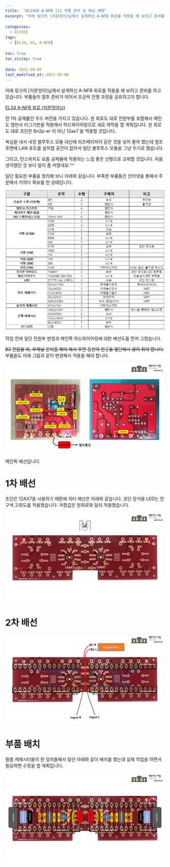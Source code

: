 ```yaml
---
title:  "EL34SE A-NFB [1] 부품 준비 및 배선 계획"
excerpt: "아래 링크의 [저문엉아]님께서 설계하신 A-NFB 회로를 적용을 해 보려고 준비를 하고 있습니다. 부품들이 얼추 준비가 되어서 조금씩 진행 과정을 공유하고자 합니다."

categories:
  - EL34SE
tags:
  - [EL34, SE, A-NFB]

toc: true
toc_sticky: true
 
date: 2021-09-08
last_modified_at: 2021-09-08
---
```

아래 링크의 [저문엉아]님께서 설계하신 A-NFB 회로를 적용을 해 보려고 준비를 하고 있습니다. 부품들이 얼추 준비가 되어서 조금씩 진행 과정을 공유하고자 합니다.  

​[EL34 A-NFB 회로 (저문엉아님)](https://cafe.naver.com/kosskid/5601)

전 1차 공제품인 우드 버전을 가지고 있습니다. 원 회로도 대로 전원부를 포함해서 메인도 앰만사 러그기판을 적용해서 하드와이어링으로 새로 제작을 할 계획입니다. 원 회로도 대로 초단은 6n2p-er 이 아닌 12ax7 을 적용할 것입니다.

욕심을 내서 내장 블루투스 모듈 대신에 라즈베리파이 같은 것을 넣어 볼까 했는데 앰프 후면에 LAN 포트를 설치할 공간이 없어서 일단 블루투스 모듈을 그냥 두기로 했습니다.

그리고, 턴스위치도 요즘 공제품에 적용되는 느낌 좋은 신형으로 교체할 것입니다. 처음 생각했던 것 보다 일이 좀 커졌네요.^^  

일단 필요한 부품을 정리해 보니 아래와 같습니다. 부족한 부품들은 인터넷을 통해서 주문해서 거의다 확보를 한 상태입니다.

![EL34SE A-NFB Part List](/assets/images/EL34SE-ANFB-01.png)

작업 전에 일단 전원부 변경과 메인쪽 하드와이어링에 대한 배선도를 먼저 그렸습니다.

~~B2 전압을 좌, 우채널 분리를 해야 해서 후면 동판의 한곳을 절단해서 끊어 줘야 합니다.~~ 부품들도 아래 그림과 같이 변경해서 적용을 해야 합니다.

![EL34SE A-NFB 2](/assets/images/EL34SE-ANFB-02.png)

메인쪽 배선입니다.

# 1차 배선

초단은 12AX7을 사용하기 때문에 히터 배선은 아래와 같습니다. 초단 장식용 LED는 전구색 고휘도를 적용했습니다. 저항값은 원회로와 달리 적용했습니다.

![EL34SE A-NFB 3](/assets/images/EL34SE-ANFB-03.png)

# 2차 배선

![EL34SE A-NFB 4](/assets/images/EL34SE-ANFB-04.png)

# 부품 배치

필름 캐패시터들이 한 덩치들해서 일단 아래와 같이 배치를 했는데 실제 작업을 하면서 필요하면 수정을 할 계획입니다.

![EL34SE A-NFB 5](/assets/images/EL34SE-ANFB-05.png)